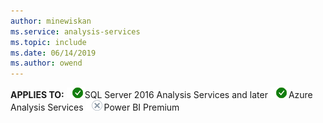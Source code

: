 ```yaml
---
author: minewiskan
ms.service: analysis-services  
ms.topic: include
ms.date: 06/14/2019
ms.author: owend
---
```


**APPLIES TO:** ![Yes](media/yes-icon.png)SQL Server 2016 Analysis Services and later ![Yes](media/yes-icon.png)Azure Analysis Services ![No](media/no-icon.png)Power BI Premium